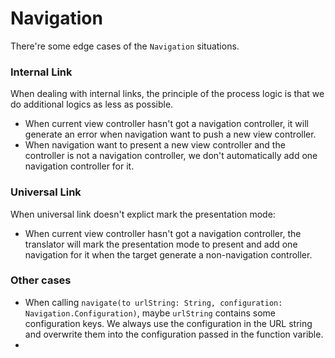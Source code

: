 #  Navigation 

There're some edge cases of the `Navigation` situations.

### Internal Link

When dealing with internal links, the principle of the process logic is that we do additional logics as less as possible.   

- When current view controller hasn't got a navigation controller, it will generate an error when navigation want to push a new view controller.
- When navigation want to present a new view controller and the controller is not a navigation controller, we don't automatically add one navigation controller for it.

### Universal Link

When universal link doesn't explict mark the presentation mode:

- When current view controller hasn't got a navigation controller, the translator will mark the presentation mode to present and add one navigation for it when the target generate a non-navigation controller.


### Other cases

- When calling `navigate(to urlString: String, configuration: Navigation.Configuration)`, maybe `urlString` contains some configuration keys. We always use the configuration in the URL string and overwrite them into the configuration passed in the function varible.
-
